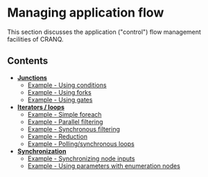 # Managing application flow

This section discusses the application ("control") flow management facilities of CRANQ.

## Contents

- __[Junctions](1_1_junctions/README.md#junctions)__
  - [Example - Using conditions](1_1_junctions/README.md#example---using-conditions)
  - [Example - Using forks](1_1_junctions/README.md#example---using-forks)
  - [Example - Using gates](1_1_junctions/README.md#example---using-gates)
- __[Iterators / loops](1_2_iterators/READMEmd#iterators--loops)__
  - [Example - Simple foreach](1_2_iterators/README.md#example---simple-foreach)
  - [Example - Parallel filtering](1_2_iterators/README.md#example---parallel-filtering)
  - [Example - Synchronous filtering](1_2_iterators/README.md#example---synchronous-filtering)
  - [Example - Reduction](1_2_iterators/README.md#example---reduction)
  - [Example - Polling/synchronous loops](1_2_iterators/README.md#example---pollingsynchronous-loops)
- __[Synchronization](1_3_synchronization/READMEmd#synchronization)__
  - [Example - Synchronizing node inputs](1_3_synchronization/README.md#example---synchronizing-node-inputs)
  - [Example - Using parameters with enumeration nodes](1_3_synchronization/README.md#example---using-parameters-with-enumeration-nodes)